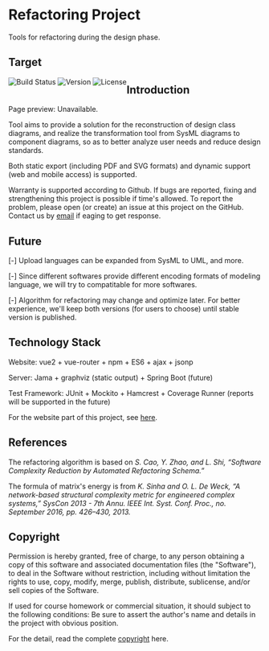 # Refactoring Project
Tools for refactoring during the design phase.

## Target


<div style="float:left;"> 
<img src="https://img.shields.io/badge/deploy-success-brightgreen.svg" alt="Build Status">  
<img src="https://img.shields.io/badge/version-1.0-green.svg" alt="Version">
<img src="https://img.shields.io/badge/license-MIT-red.svg" alt="License">
</div>


## Introduction

Page preview: Unavailable.

Tool aims to provide a solution for the reconstruction of design class diagrams, and realize the transformation tool from SysML diagrams to component diagrams, so as to better analyze user needs and reduce design standards.

Both static export (including PDF and SVG formats) and dynamic support (web and mobile access) is supported.

Warranty is supported according to Github. If bugs are reported, fixing and strengthening this project is possible if time's allowed. To report the problem, please open (or create) an issue at this project on the GitHub. Contact us by [email](10165101169@stu.ecnu.edu.cn) if eaging to get response.


## Future

[-] Upload languages can be expanded from SysML to UML, and more.

[-] Since different softwares provide different encoding formats of modeling language, we will try to compatitable for more softwares. 

[-] Algorithm for refactoring may change and optimize later. For better experience, we'll keep both versions (for users to choose) until stable version is published.

## Technology Stack

Website: vue2 + vue-router + npm + ES6 + ajax + jsonp

Server: Jama + graphviz (static output) + Spring Boot (future)

Test Framework: JUnit + Mockito + Hamcrest + Coverage Runner (reports will be supported in the future)

For the website part of this project, see [here](github.com/inyee17/refactoring).

## References

The refactoring algorithm is based on <i>S. Cao, Y. Zhao, and L. Shi, “Software Complexity Reduction by Automated Refactoring Schema.”</i>

The formula of matrix's energy is from <i>K. Sinha and O. L. De Weck, “A network-based structural complexity metric for engineered complex systems,” SysCon 2013 - 7th Annu. IEEE Int. Syst. Conf. Proc., no. September 2016, pp. 426–430, 2013.</i>

## Copyright

Permission is hereby granted, free of charge, to any person obtaining a copy of this software and associated documentation files (the "Software"), to deal in the Software without restriction, including without limitation the rights to use, copy, modify, merge, publish, distribute, sublicense, and/or sell copies of the Software.

If used for course homework or commercial situation, it should subject to the following conditions: Be sure to assert the author's name and details in the project with obvious position.

For the detail, read the complete [copyright](./LICENSE) here.
